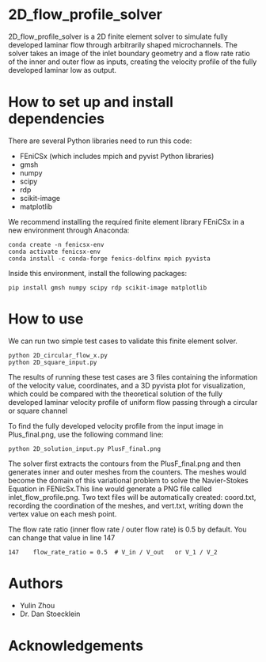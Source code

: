 # 2D_flow_profile_solver

2D_flow_profile_solver is a 2D finite element solver to simulate fully developed laminar flow through arbitrarily shaped microchannels. The solver takes an image of the inlet boundary geometry and a flow rate ratio of the inner and outer flow as inputs, creating the velocity profile of the fully developed laminar low as output. 

# How to set up and install dependencies

There are several Python libraries need to run this code:
* FEniCSx (which includes mpich and pyvist Python libraries)
* gmsh
* numpy
* scipy
* rdp
* scikit-image
* matplotlib

We recommend installing the required finite element library FEniCSx in a new environment through Anaconda:

```
conda create -n fenicsx-env
conda activate fenicsx-env
conda install -c conda-forge fenics-dolfinx mpich pyvista
```

Inside this environment, install the following packages:
```
pip install gmsh numpy scipy rdp scikit-image matplotlib
```

# How to use 

We can run two simple test cases to validate this finite element solver. 
```
python 2D_circular_flow_x.py
python 2D_square_input.py
```
The results of running these test cases are 3 files containing the information of the velocity value, coordinates, and a 3D pyvista plot for visualization, which could be compared with the theoretical solution of the fully developed laminar velocity profile of uniform flow passing through a circular or square channel

To find the fully developed velocity profile from the input image in Plus_final.png, use the following command line:
```
python 2D_solution_input.py PlusF_final.png
```
The solver first extracts the contours from the PlusF_final.png and then generates inner and outer meshes from the counters. The meshes would become the domain of this variational problem to solve the Navier-Stokes Equation in FENicSx.This line would generate a PNG file called inlet_flow_profile.png. Two text files will be automatically created: coord.txt, recording the coordination of the meshes, and vert.txt, writing down the vertex value on each mesh point. 

The flow rate ratio (inner flow rate / outer flow rate) is 0.5 by default. You can change that value in line 147
```
147    flow_rate_ratio = 0.5  # V_in / V_out   or V_1 / V_2
```



# Authors
* Yulin Zhou
* Dr. Dan Stoecklein

# Acknowledgements

